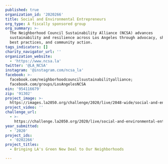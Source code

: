 ```yaml
---
published: true
organization_id: '2020266'
title: Social and Environmental Entrepreneurs
org_type: A fiscally sponsored group
org_summary: >-
  The Neighborhood Council Sustainability Alliance (NCSA) advances
  sustainability and resilience across Los Angeles through advocacy, sharing of
  best practices, and community action.
tags_indicators: []
charity_navigator_url: ''
organization_website:
  - 'https://www.ncsa.la'
twitter: '@LA_NCSA'
instagram: '@instagram.com/ncsa_la'
facebook: >-
  facebook.com/neighborhoodcouncilsustainabilityalliance;
  facebook.com/groups/LosAngelesNCSA
ein: '954116679'
zip: '91302'
project_image: >-
  https://images.la2050.org/challenge/2020/live/2048-wide/social-and-environmental-entrepreneurs.jpg
project_video: ''
challenge_url:
  - >-
    https://challenge.la2050.org/2020/live/social-and-environmental-entrepreneurs/
year_submitted:
  - '2020'
project_ids:
  - '0202266'
project_titles:
  - Bringing LA's Green New Deal to Our Neighborhoods

---
```

